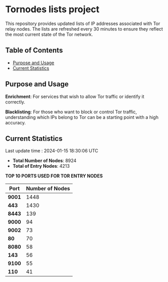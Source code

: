 # Tornodes lists project

This repository provides updated lists of IP addresses associated with Tor relay nodes. The lists are refreshed every 30 minutes to ensure they reflect the most current state of the Tor network.

## Table of Contents

- [Purpose and Usage](#purpose-and-usage)
- [Current Statistics](#current-statistics)


## Purpose and Usage

**Enrichment**: For services that wish to allow Tor traffic or identify it correctly.

**Blacklisting**: For those who want to block or control Tor traffic, understanding which IPs belong to Tor can be a starting point with a high accuracy.

## Current Statistics

Last update time : 2024-01-15 18:30:06 UTC

- **Total Number of Nodes**: 8924
- **Total of Entry Nodes**: 4213

**TOP 10 PORTS USED FOR TOR ENTRY NODES**

| **Port** | **Number of Nodes** |
|------|-----------------|
| **9001**   | 1448  |
| **443**   | 1430  |
| **8443**   | 139  |
| **9000**   | 94  |
| **9002**   | 73  |
| **80**   | 70  |
| **8080**   | 58  |
| **143**   | 56  |
| **9100**   | 55  |
| **110**   | 41  |

